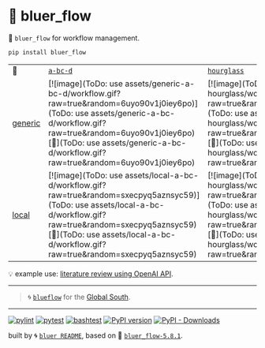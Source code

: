 # 📜 bluer_flow

📜 `bluer_flow` for workflow management.

```bash
pip install bluer_flow
```

|   |   |   |   |   |
| --- | --- | --- | --- | --- |
| 📜 | [`a-bc-d`](./patterns/a-bc-d.dot) | [`hourglass`](./patterns/hourglass.dot) | [`map-reduce`](./patterns/map-reduce.dot) | [`map-reduce-large`](./patterns/map-reduce-large.dot) |
| [generic](./runners/generic.py) | [![image](ToDo: use assets/generic-a-bc-d/workflow.gif?raw=true&random=6uyo90v1j0iey6po)](ToDo: use assets/generic-a-bc-d/workflow.gif?raw=true&random=6uyo90v1j0iey6po) [🔗](ToDo: use assets/generic-a-bc-d/workflow.gif?raw=true&random=6uyo90v1j0iey6po) | [![image](ToDo: use assets/generic-hourglass/workflow.gif?raw=true&random=5lo80seuueciecbd)](ToDo: use assets/generic-hourglass/workflow.gif?raw=true&random=5lo80seuueciecbd) [🔗](ToDo: use assets/generic-hourglass/workflow.gif?raw=true&random=5lo80seuueciecbd) | [![image](ToDo: use assets/generic-map-reduce/workflow.gif?raw=true&random=s29zwlyzfxvdn8g4)](ToDo: use assets/generic-map-reduce/workflow.gif?raw=true&random=s29zwlyzfxvdn8g4) [🔗](ToDo: use assets/generic-map-reduce/workflow.gif?raw=true&random=s29zwlyzfxvdn8g4) | [![image](ToDo: use assets/generic-map-reduce-large/workflow.gif?raw=true&random=0be6e55sfnyyrvjz)](ToDo: use assets/generic-map-reduce-large/workflow.gif?raw=true&random=0be6e55sfnyyrvjz) [🔗](ToDo: use assets/generic-map-reduce-large/workflow.gif?raw=true&random=0be6e55sfnyyrvjz) |
| [local](./runners/local.py) | [![image](ToDo: use assets/local-a-bc-d/workflow.gif?raw=true&random=sxecpyq5aznsyc59)](ToDo: use assets/local-a-bc-d/workflow.gif?raw=true&random=sxecpyq5aznsyc59) [🔗](ToDo: use assets/local-a-bc-d/workflow.gif?raw=true&random=sxecpyq5aznsyc59) | [![image](ToDo: use assets/local-hourglass/workflow.gif?raw=true&random=rm4la1fagphc6nv5)](ToDo: use assets/local-hourglass/workflow.gif?raw=true&random=rm4la1fagphc6nv5) [🔗](ToDo: use assets/local-hourglass/workflow.gif?raw=true&random=rm4la1fagphc6nv5) | [![image](ToDo: use assets/local-map-reduce/workflow.gif?raw=true&random=331biby9g5spz3zv)](ToDo: use assets/local-map-reduce/workflow.gif?raw=true&random=331biby9g5spz3zv) [🔗](ToDo: use assets/local-map-reduce/workflow.gif?raw=true&random=331biby9g5spz3zv) | [![image](ToDo: use assets/local-map-reduce-large/workflow.gif?raw=true&random=jy2qiuhivz8mzrr4)](ToDo: use assets/local-map-reduce-large/workflow.gif?raw=true&random=jy2qiuhivz8mzrr4) [🔗](ToDo: use assets/local-map-reduce-large/workflow.gif?raw=true&random=jy2qiuhivz8mzrr4) |

💡 example use: [literature review using OpenAI API](https://github.com/kamangir/openai-commands/tree/main/openai_commands/literature_review).

---

> 🌀 [`blueflow`](https://github.com/kamangir/notebooks-and-scripts) for the [Global South](https://github.com/kamangir/bluer-south).

---


[![pylint](https://github.com/kamangir/bluer-flow/actions/workflows/pylint.yml/badge.svg)](https://github.com/kamangir/bluer-flow/actions/workflows/pylint.yml) [![pytest](https://github.com/kamangir/bluer-flow/actions/workflows/pytest.yml/badge.svg)](https://github.com/kamangir/bluer-flow/actions/workflows/pytest.yml) [![bashtest](https://github.com/kamangir/bluer-flow/actions/workflows/bashtest.yml/badge.svg)](https://github.com/kamangir/bluer-flow/actions/workflows/bashtest.yml) [![PyPI version](https://img.shields.io/pypi/v/bluer-flow.svg)](https://pypi.org/project/bluer-flow/) [![PyPI - Downloads](https://img.shields.io/pypi/dd/bluer-flow)](https://pypistats.org/packages/bluer-flow)

built by 🌀 [`bluer README`](https://github.com/kamangir/bluer-objects/tree/main/bluer_objects/README), based on 📜 [`bluer_flow-5.8.1`](https://github.com/kamangir/bluer-flow).
